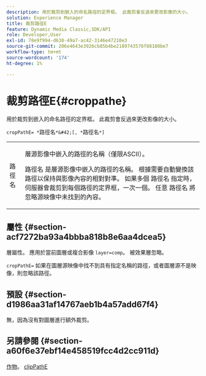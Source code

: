```yaml
---
description: 用於裁剪到嵌入的命名路徑的定界框。 此裁剪會反過來更改影像的大小。
solution: Experience Manager
title: 裁剪路徑E
feature: Dynamic Media Classic,SDK/API
role: Developer,User
exl-id: 78e9f994-d638-49a7-ac42-3146e47210e3
source-git-commit: 206e4643e3926cb85b4be2189743578f88180be7
workflow-type: tm+mt
source-wordcount: '174'
ht-degree: 1%

---
```


# 裁剪路徑E{#croppathe}

用於裁剪到嵌入的命名路徑的定界框。 此裁剪會反過來更改影像的大小。

`cropPathE= *`路徑名`*&#42;[, *`路徑名`*]`

<table id="table_598304852E844456AB3AC9FF1F178B71"> 
 <tbody> 
  <tr> 
   <td colname="col1"> <p><span class="codeph"><span class="varname"> 路徑名</span></span> </p> </td> 
   <td colname="col2"> <p>層源影像中嵌入的路徑的名稱（僅限ASCII）。 </p> <p> <span class="codeph"><span class="varname"> 路徑名</span></span> 是層源影像中嵌入的路徑的名稱。 根據需要自動變換該路徑以保持與影像內容的相對對準。 如果多個 <span class="codeph"><span class="varname"> 路徑名</span></span> 指定時，伺服器會裁剪到每個路徑的定界框，一次一個。 任意 <span class="codeph"><span class="varname"> 路徑名</span></span> 將忽略源映像中未找到的內容。 </p> </td> 
  </tr> 
 </tbody> 
</table>

## 屬性 {#section-acf7272ba93a4bbba818b8e6aa4dcea5}

層屬性。 應用於當前圖層或複合影像 `layer=comp`。 被效果層忽略。

`cropPathE=` 如果在圖層源映像中找不到具有指定名稱的路徑，或者圖層源不是映像，則忽略該路徑。

## 預設 {#section-d1986aa31af14767aeb1b4a57add67f4}

無，因為沒有對圖層進行額外裁剪。

## 另請參閱 {#section-a60f6e37ebf14e458519fcc4d2cc911d}

[作物](../../../../../is-api/http-ref/image-serving-api-ref/c-http-protocol-reference/c-command-reference/r-crop.md#reference-6fd0f6399966446ab4425ce050572eab)。 [clipPathE](../../../../../is-api/http-ref/image-serving-api-ref/c-http-protocol-reference/c-command-reference/r-clippath.md#reference-8139b1b52dc54749b51b109521ddf83d)
